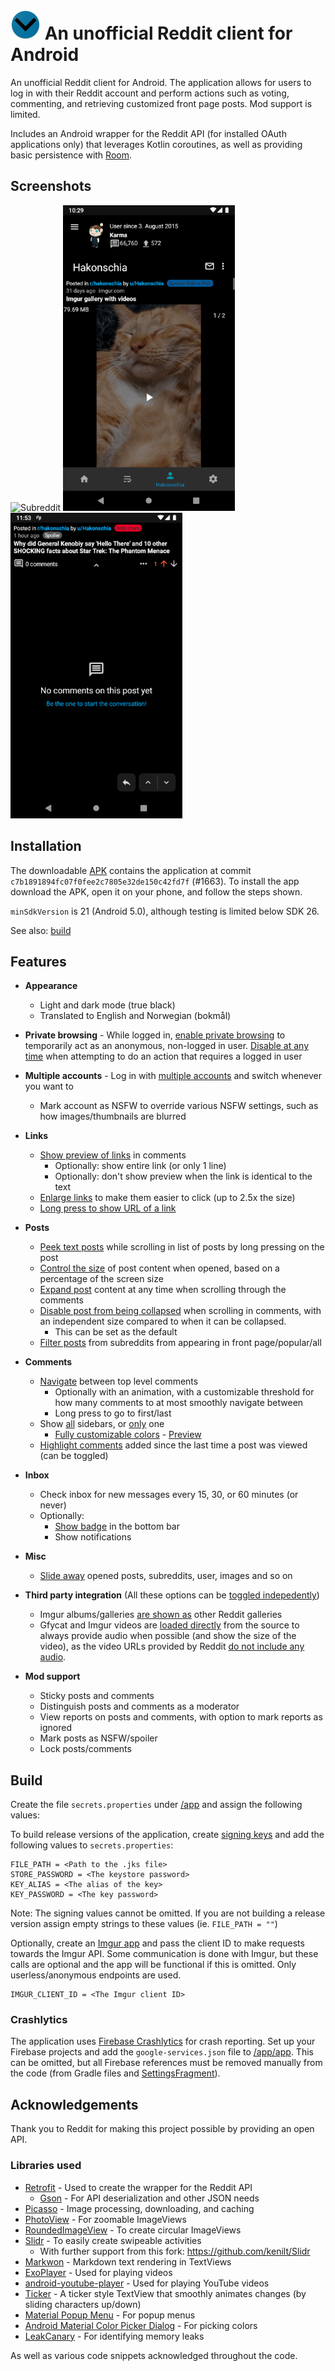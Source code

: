 
# ![logo](/images/logo.png) An unofficial Reddit client for Android

An unofficial Reddit client for Android. The application allows for users to log in with their Reddit account and perform actions such as voting, commenting, and retrieving customized front page posts. Mod support is limited.

Includes an Android wrapper for the Reddit API (for installed OAuth applications only) that leverages Kotlin coroutines, as well as providing basic persistence with [Room](https://developer.android.com/training/data-storage/room).


## Screenshots

<div>
  <img src="/images/everything.gif" alt="Subreddit" width="275"/>
  <img src="/images/profile.gif" alt="User profile" width="275"/>
  <img src="/images/replying.gif" alt="Replying" width="275"/>
</div>


## Installation

The downloadable [APK](apk/app-release.apk) contains the application at commit `c7b1891894fc07f0fee2c7805e32de150c42fd7f` (#1663). To install the app download the APK, open it on your phone, and follow the steps shown.

`minSdkVersion` is 21 (Android 5.0), although testing is limited below SDK 26.

See also: [build](#build)


## Features
- **Appearance**
  - Light and dark mode (true black)
  - Translated to English and Norwegian (bokmål)

- **Private browsing** - While logged in, [enable private browsing](images/enable-private-browsing.png) to temporarily act as an anonymous, non-logged in user. [Disable at any time](images/disable-private-browsing.png) when attempting to do an action that requires a logged in user

- **Multiple accounts** - Log in with [multiple accounts](images/multiple-accounts.png) and switch whenever you want to
  - Mark account as NSFW to override various NSFW settings, such as how images/thumbnails are blurred

- **Links**
  - [Show preview of links](images/show-link-previews.png) in comments
    - Optionally: show entire link (or only 1 line)
    - Optionally: don't show preview when the link is identical to the text
  - [Enlarge links](images/enlarge-links.png) to make them easier to click (up to 2.5x the size)
  - [Long press to show URL of a link](images/peek-url.png)

- **Posts**
  - [Peek text posts](images/peek-text-posts.gif) while scrolling in list of posts by long pressing on the post
  - [Control the size](images/control-size-of-post.png) of post content when opened, based on a percentage of the screen size
  - [Expand post](images/expand-post-content.gif) content at any time when scrolling through the comments
  - [Disable post from being collapsed](images/disable-post-collapse.gif) when scrolling in comments, with an independent size compared to when it can be collapsed.
    - This can be set as the default
  - [Filter posts](images/filter-posts.png) from subreddits from appearing in front page/popular/all

- **Comments**
  - [Navigate](images/navigate-top-level-comments.gif) between top level comments
    - Optionally with an animation, with a customizable threshold for how many comments to at most smoothly navigate between
    - Long press to go to first/last
  - Show [all](images/sidebars-all.png) sidebars, or [only](images/sidebars-only-one.png) one
    - [Fully customizable colors](images/comment-sidebar-color-dialog.gif) - [Preview](images/comment-sidebar-color-preview.png)
  - [Highlight comments](images/highlight-new-comments.png) added since the last time a post was viewed (can be toggled)

- **Inbox**
  - Check inbox for new messages every 15, 30, or 60 minutes (or never)
  - Optionally:
    - [Show badge](images/show-inbox-badge.gif) in the bottom bar
    - Show notifications

- **Misc**
  - [Slide away](images/slide-away.gif) opened posts, subreddits, user, images and so on

- **Third party integration** (All these options can be [toggled indepedently](images/settings-load-third-party.png))
  - Imgur albums/galleries [are shown as](images/imgur-album-as-gallery.png) other Reddit galleries
  - Gfycat and Imgur videos are [loaded directly](images/gfycat-imgur-videos.png) from the source to always provide audio when possible (and show the size of the video), as the video URLs
  provided by Reddit [do not include any audio](images/gfycat-imgur-videos-not-loaded-directly.png).

- **Mod support**
  - Sticky posts and comments
  - Distinguish posts and comments as a moderator
  - View reports on posts and comments, with option to mark reports as ignored
  - Mark posts as NSFW/spoiler
  - Lock posts/comments


## Build

Create the file `secrets.properties` under [/app](app) and assign the following values:

To build release versions of the application, create [signing keys](https://developer.android.com/studio/publish/app-signing#sign-apk) and add the following values to `secrets.properties`:
```
FILE_PATH = <Path to the .jks file>
STORE_PASSWORD = <The keystore password>
KEY_ALIAS = <The alias of the key>
KEY_PASSWORD = <The key password>
```

Note: The signing values cannot be omitted. If you are not building a release version assign empty strings to these values (ie. `FILE_PATH = ""`)


Optionally, create an [Imgur app](https://api.imgur.com/oauth2/addclient) and pass the client ID to make requests towards the Imgur API. Some communication is done with Imgur, but these calls are optional and the app will be functional if this is omitted. Only userless/anonymous endpoints are used.
```
IMGUR_CLIENT_ID = <The Imgur client ID>
```

### Crashlytics

The application uses [Firebase Crashlytics](https://firebase.google.com/docs/crashlytics/get-started?platform=android) for crash reporting. Set up your Firebase projects and add the `google-services.json` file to [/app/app](/app/app). This can be omitted, but all Firebase references must be removed manually from the code (from Gradle files and [SettingsFragment](/app/app/src/main/java/com/example/hakonsreader/fragments/SettingsFragment.kt)).


## Acknowledgements

Thank you to Reddit for making this project possible by providing an open API.


### Libraries used

* [Retrofit](https://github.com/square/retrofit) - Used to create the wrapper for the Reddit API
  * [Gson](https://github.com/google/gson) - For API deserialization and other JSON needs
* [Picasso](https://github.com/square/picasso) - Image processing, downloading, and caching
* [PhotoView](https://github.com/chrisbanes/PhotoView) - For zoomable ImageViews
* [RoundedImageView](https://github.com/vinc3m1/RoundedImageView) - To create circular ImageViews
* [Slidr](https://github.com/r0adkll/Slidr) - To easily create swipeable activities
  * With further support from this fork: https://github.com/kenilt/Slidr
* [Markwon](https://github.com/noties/Markwon) - Markdown text rendering in TextViews
* [ExoPlayer](https://github.com/google/ExoPlayer) - Used for playing videos
* [android-youtube-player](https://github.com/PierfrancescoSoffritti/android-youtube-player) - Used for playing YouTube videos
* [Ticker](https://github.com/robinhood/ticker) - A ticker style TextView that smoothly animates changes (by sliding characters up/down)
* [Material Popup Menu](https://github.com/zawadz88/MaterialPopupMenu) - For popup menus
* [Android Material Color Picker Dialog](https://github.com/Pes8/android-material-color-picker-dialog) - For picking colors
* [LeakCanary](https://github.com/square/leakcanary) - For identifying memory leaks

As well as various code snippets acknowledged throughout the code.